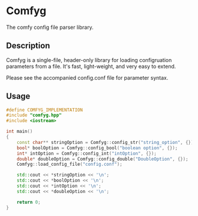 # Comfyg
The comfy config file parser library.

## Description
Comfyg is a single-file, header-only library for loading configruation parameters from a file. It's fast, light-weight, and very easy to extend.

Please see the accompanied config.conf file for parameter syntax.

## Usage
``` c++
#define COMFYG_IMPLEMENTATION
#include "comfyg.hpp"
#include <iostream>

int main()
{
    const char** stringOption = Comfyg::config_str("string_option", {});
    bool* boolOption = Comfyg::config_bool("boolean option", {});
    int* intOption = Comfyg::config_int("intOption", {});
    double* doubleOption = Comfyg::config_double("DoubleOption", {});
    Comfyg::load_config_file("config.conf");

    std::cout << *stringOption << '\n';
    std::cout << *boolOption << '\n';
    std::cout << *intOption << '\n';
    std::cout << *doubleOption << '\n';

    return 0;
}
```

